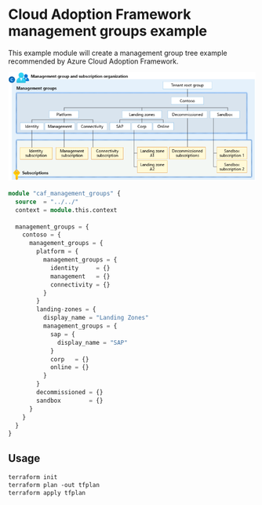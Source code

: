 # Cloud Adoption Framework management groups example

This example module will create a management group tree example recommended by Azure Cloud Adoption Framework.

![Cloud Adoption Framework management groups example](./images/caf-mgmt-groups.png "CAF Management Groups")

```terraform
module "caf_management_groups" {
  source  = "../../"
  context = module.this.context

  management_groups = {
    contoso = {
      management_groups = {
        platform = {
          management_groups = {
            identity     = {}
            management   = {}
            connectivity = {}
          }
        }
        landing-zones = {
          display_name = "Landing Zones"
          management_groups = {
            sap = {
              display_name = "SAP"
            }
            corp   = {}
            online = {}
          }
        }
        decommissioned = {}
        sandbox        = {}
      }
    }
  }
}
```

## Usage

```shell
terraform init
terraform plan -out tfplan
terraform apply tfplan
```
